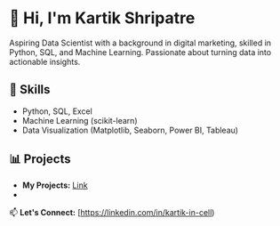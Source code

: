 # 👋 Hi, I'm Kartik Shripatre  
Aspiring Data Scientist with a background in digital marketing, skilled in Python, SQL, and Machine Learning. Passionate about turning data into actionable insights.

## 🔧 Skills
- Python, SQL, Excel  
- Machine Learning (scikit-learn)  
- Data Visualization (Matplotlib, Seaborn, Power BI, Tableau)

## 📊 Projects
- **My Projects:** [Link](https://github.com/kartik-in-cell/Projects)  
- 

📫 **Let's Connect:** [https://linkedin.com/in/kartik-in-cell)
